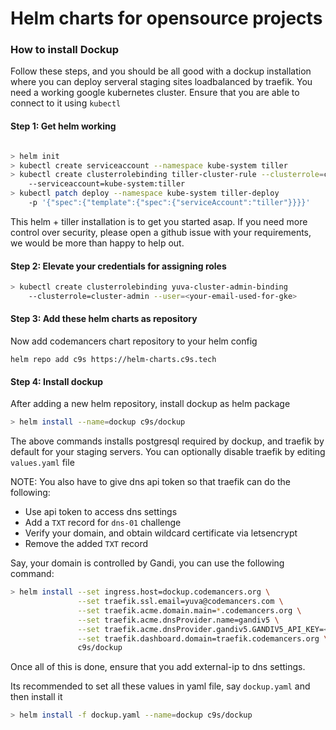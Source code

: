 # Helm charts for opensource projects

### How to install Dockup

Follow these steps, and you should be all good with a dockup installation
where you can deploy serveral staging sites loadbalanced by traefik. You
need a working google kubernetes cluster. Ensure that you are able to
connect to it using `kubectl`

#### Step 1: Get helm working

~~~sh

> helm init
> kubectl create serviceaccount --namespace kube-system tiller
> kubectl create clusterrolebinding tiller-cluster-rule --clusterrole=cluster-admin
    --serviceaccount=kube-system:tiller
> kubectl patch deploy --namespace kube-system tiller-deploy
    -p '{"spec":{"template":{"spec":{"serviceAccount":"tiller"}}}}'
~~~

This helm + tiller installation is to get you started asap. If you need
more control over security, please open a github issue with your
requirements, we would be more than happy to help out.

#### Step 2: Elevate your credentials for assigning roles

~~~sh
> kubectl create clusterrolebinding yuva-cluster-admin-binding
    --clusterrole=cluster-admin --user=<your-email-used-for-gke>
~~~


#### Step 3: Add these helm charts as repository

Now add codemancers chart repository to your helm config

~~~
helm repo add c9s https://helm-charts.c9s.tech
~~~


#### Step 4: Install dockup

After adding a new helm repository, install dockup as helm package

~~~sh
> helm install --name=dockup c9s/dockup
~~~

The above commands installs postgresql required by dockup, and traefik by
default for your staging servers. You can optionally disable traefik by
editing `values.yaml` file

NOTE: You also have to give dns api token so that traefik can do the
following:

- Use api token to access dns settings
- Add a `TXT` record for `dns-01` challenge
- Verify your domain, and obtain wildcard certificate via letsencrypt
- Remove the added `TXT` record

Say, your domain is controlled by Gandi, you can use the following command:

~~~sh
> helm install --set ingress.host=dockup.codemancers.org \
               --set traefik.ssl.email=yuva@codemancers.com \
               --set traefik.acme.domain.main=*.codemancers.org \
               --set traefik.acme.dnsProvider.name=gandiv5 \
               --set traefik.acme.dnsProvider.gandiv5.GANDIV5_API_KEY=<your-token> \
               --set traefik.dashboard.domain=traefik.codemancers.org \
               c9s/dockup
~~~

Once all of this is done, ensure that you add external-ip to dns
settings.

Its recommended to set all these values in yaml file, say `dockup.yaml`
and then install it

~~~sh
> helm install -f dockup.yaml --name=dockup c9s/dockup
~~~
